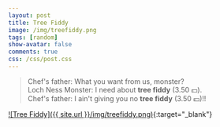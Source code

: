 ```yaml
---
layout: post
title: Tree Fiddy
image: /img/treefiddy.png
tags: [random]
show-avatar: false
comments: true
css: /css/post.css
--- 
```


> Chef's father: What you want from us, monster?  
> Loch Ness Monster: I need about **tree fiddy** (3.50 :dollar:).  
> Chef's father: I ain't giving you no **tree fiddy** (3.50 :dollar:)!!  

[![Tree Fiddy]({{ site.url }}/img/treefiddy.png)](https://www.youtube.com/watch?v=9xCAs08QPNw&t=58s){:target="_blank"}

